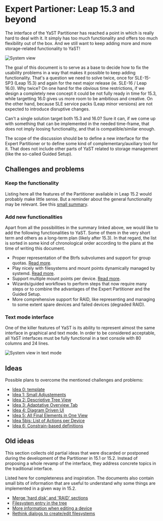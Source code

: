 # Expert Partioner: Leap 15.3 and beyond

The interface of the YaST Partitioner has reached a point in which is really hard to deal with it.
It simply has too much functionality and offers too much flexibility out of the box. And we still
want to keep adding more and more storage-related functionality to YaST!

![System view](partitioner_ui/img/system.png)

The goal of this document is to serve as a base to decide how to fix the usability problems in a way
that makes it possible to keep adding functionality.  That's a question we need to solve twice, once
for SLE-15-SP3 (Leap 15.3) and again for the next major release (ie. SLE-16 / Leap 16.0). Why twice?
On one hand for the obvious time restrictions, if we design a completely new concept it could be not
fully ready in time for 15.3, while targetting 16.0 gives us more room to be ambitious and creative.
On the other hand, because SLE service packs (Leap minor versions) are not expected to introduce
disruptive changes.

Can't a single solution target both 15.3 and 16.0? Sure it can, if we come up with something that
can be implemented in the needed time-frame, that does not imply loosing functionality, and that is
compatible/similar enough.

The scope of the discussion should be to define a new interface for the Expert Partitioner or to
define some kind of complementary/auxiliary tool for it. That does not include other parts of YaST
related to storage management (like the so-called Guided Setup).

## Challenges and problems

### Keep the functionality

Listing here all the features of the Partitioner available in Leap 15.2 would probably make little
sense. But a reminder about the general functionality may be relevant. See this [small
summary](partitioner_ui/functionality.md).

### Add new functionalities

Apart from all the possibilities in the summary linked above, we would like to add the following
functionalities to YaST. Some of them in the very short term and others as a long-term plan (likely
after 15.3). In that regard, the list is sorted in some kind of chronological order according to the
plans at the time of writing this document.

 * Proper representation of the Btrfs subvolumes and support for group quotas.
   [Read more](partitioner_ui/feature-subvolumes.md).
 * Play nicely with filesystems and mount points dynamically managed by systemd.
   [Read more](partitioner_ui/feature-systemd_filesystems.md).
 * Support multiple mount points per device.
   [Read more](partitioner_ui/feature-multiple_mount_points.md).
 * Wizards/guided workflows to perform steps that now require many steps or to combine the
   advantages of the Expert Partitioner and the Guided Setup.
 * More comprehensive support for RAID, like representing and managing to some extent spare devices
   and failed devices (degraded RAID).

### Text mode interface

One of the killer features of YaST is its ability to represent almost the same interface in
graphical and text mode. In order to be considered acceptable, all YaST interfaces must be fully
functional in a text console with 80 columns and 24 lines.

![System view in text mode](partitioner_ui/img/system-ncurses.png)

## Ideas

Possible plans to overcome the mentioned challenges and problems:

 * [Idea 0: template](partitioner_ui/ideas/template.md)
 * [Idea 1: Small Adjustements](partitioner_ui/ideas/adjustments.md)
 * [Idea 2: Descriptive Tree View](partitioner_ui/ideas/tree.md)
 * [Idea 3: Adaptative Overview Tab](partitioner_ui/ideas/overview.md)
 * [Idea 4: Diagram Driven UI](partitioner_ui/ideas/diagram.md)
 * [Idea 5: All Final Elements in One View](partitioner_ui/ideas/leaf_nodes.md)
 * [Idea 5bis: List of Actions per Device](partitioner_ui/ideas/device_actions.md)
 * [Idea 6: Constrain-based definitions](partitioner_ui/ideas/inventor.md)

## Old ideas

This section collects old partial ideas that were discarded or postponed during the development of
the Partitioner in 15.1 or 15.2. Instead of proposing a whole revamp of the interface, they address
concrete topics in the traditional interface.

Listed here for completeness and inspiration. The documents also contain small bits of information
that are useful to understand why some things are implemented in a given way in 15.2.

 * [Merge 'hard disk' and 'RAID' sections](partitioner_ui/ideas/old-merge_sections.md)
 * [Filesystem entry in the tree](partitioner_ui/ideas/old-filesystem_tree_entry.md)
 * [More information when editing a device](partitioner_ui/ideas/old-more_informative_edit.md)
 * [Rethink dialogs to create/edit filesystems](partitioner_ui/ideas/old-different_edit.md)
